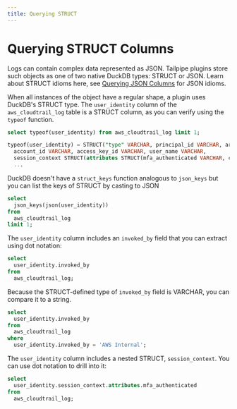 ```yaml
---
title: Querying STRUCT
---
```


# Querying STRUCT Columns

Logs can contain complex data represented as JSON. Tailpipe plugins store such objects as one of two native DuckDB types: STRUCT or JSON. Learn about STRUCT idioms here, see [Querying JSON Columns](/docs/sql/querying-json) for JSON idioms.

When all instances of the object have a regular shape, a plugin uses DuckDB's STRUCT type. The `user_identity` column of the `aws_cloudtrail_log` table is a STRUCT column, as you can verify using the `typeof` function.

```sql
select typeof(user_identity) from aws_cloudtrail_log limit 1;
```

```sql
typeof(user_identity) = STRUCT("type" VARCHAR, principal_id VARCHAR, arn VARCHAR,
  account_id VARCHAR, access_key_id VARCHAR, user_name VARCHAR,
  session_context STRUCT(attributes STRUCT(mfa_authenticated VARCHAR, creation_date BIGINT),
  ...
```

DuckDB doesn't have a `struct_keys` function analogous to `json_keys` but you can list the keys of STRUCT by casting to JSON

```sql
select
  json_keys(json(user_identity)) 
from 
  aws_cloudtrail_log
limit 1;
```

The `user_identity` column includes an `invoked_by` field that you can extract using dot notation:

```sql
select
  user_identity.invoked_by
from 
  aws_cloudtrail_log;
```

Because the STRUCT-defined type of `invoked_by` field is VARCHAR, you can compare it to a string.

```sql
select
  user_identity.invoked_by
from
  aws_cloudtrail_log
where
  user_identity.invoked_by = 'AWS Internal';
```

The `user_identity` column includes a nested STRUCT, `session_context`. You can use dot notation to drill into it:

```sql
select
  user_identity.session_context.attributes.mfa_authenticated
from 
  aws_cloudtrail_log;
```



